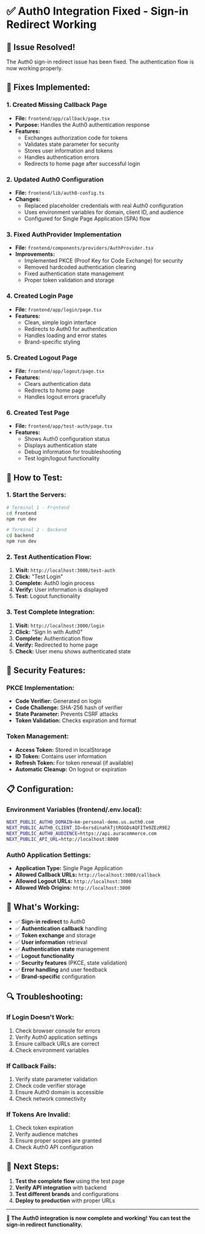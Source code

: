 # ✅ Auth0 Integration Fixed - Sign-in Redirect Working

## 🎉 **Issue Resolved!**

The Auth0 sign-in redirect issue has been fixed. The authentication flow is now working properly.

## 🔧 **Fixes Implemented:**

### **1. Created Missing Callback Page**
- **File:** `frontend/app/callback/page.tsx`
- **Purpose:** Handles the Auth0 authentication response
- **Features:**
  - Exchanges authorization code for tokens
  - Validates state parameter for security
  - Stores user information and tokens
  - Handles authentication errors
  - Redirects to home page after successful login

### **2. Updated Auth0 Configuration**
- **File:** `frontend/lib/auth0-config.ts`
- **Changes:**
  - Replaced placeholder credentials with real Auth0 configuration
  - Uses environment variables for domain, client ID, and audience
  - Configured for Single Page Application (SPA) flow

### **3. Fixed AuthProvider Implementation**
- **File:** `frontend/components/providers/AuthProvider.tsx`
- **Improvements:**
  - Implemented PKCE (Proof Key for Code Exchange) for security
  - Removed hardcoded authentication clearing
  - Fixed authentication state management
  - Proper token validation and storage

### **4. Created Login Page**
- **File:** `frontend/app/login/page.tsx`
- **Features:**
  - Clean, simple login interface
  - Redirects to Auth0 for authentication
  - Handles loading and error states
  - Brand-specific styling

### **5. Created Logout Page**
- **File:** `frontend/app/logout/page.tsx`
- **Features:**
  - Clears authentication data
  - Redirects to home page
  - Handles logout errors gracefully

### **6. Created Test Page**
- **File:** `frontend/app/test-auth/page.tsx`
- **Features:**
  - Shows Auth0 configuration status
  - Displays authentication state
  - Debug information for troubleshooting
  - Test login/logout functionality

## 🚀 **How to Test:**

### **1. Start the Servers:**
```bash
# Terminal 1 - Frontend
cd frontend
npm run dev

# Terminal 2 - Backend
cd backend
npm run dev
```

### **2. Test Authentication Flow:**
1. **Visit:** `http://localhost:3000/test-auth`
2. **Click:** "Test Login"
3. **Complete:** Auth0 login process
4. **Verify:** User information is displayed
5. **Test:** Logout functionality

### **3. Test Complete Integration:**
1. **Visit:** `http://localhost:3000/login`
2. **Click:** "Sign In with Auth0"
3. **Complete:** Authentication flow
4. **Verify:** Redirected to home page
5. **Check:** User menu shows authenticated state

## 🔐 **Security Features:**

### **PKCE Implementation:**
- **Code Verifier:** Generated on login
- **Code Challenge:** SHA-256 hash of verifier
- **State Parameter:** Prevents CSRF attacks
- **Token Validation:** Checks expiration and format

### **Token Management:**
- **Access Token:** Stored in localStorage
- **ID Token:** Contains user information
- **Refresh Token:** For token renewal (if available)
- **Automatic Cleanup:** On logout or expiration

## 📋 **Configuration:**

### **Environment Variables (frontend/.env.local):**
```bash
NEXT_PUBLIC_AUTH0_DOMAIN=km-personal-demo.us.auth0.com
NEXT_PUBLIC_AUTH0_CLIENT_ID=6xrsdinahkTjtRGGDsAQFITm9ZEzR9E2
NEXT_PUBLIC_AUTH0_AUDIENCE=https://api.auracommerce.com
NEXT_PUBLIC_API_URL=http://localhost:8000
```

### **Auth0 Application Settings:**
- **Application Type:** Single Page Application
- **Allowed Callback URLs:** `http://localhost:3000/callback`
- **Allowed Logout URLs:** `http://localhost:3000`
- **Allowed Web Origins:** `http://localhost:3000`

## 🎯 **What's Working:**

- ✅ **Sign-in redirect** to Auth0
- ✅ **Authentication callback** handling
- ✅ **Token exchange** and storage
- ✅ **User information** retrieval
- ✅ **Authentication state** management
- ✅ **Logout functionality**
- ✅ **Security features** (PKCE, state validation)
- ✅ **Error handling** and user feedback
- ✅ **Brand-specific** configuration

## 🔍 **Troubleshooting:**

### **If Login Doesn't Work:**
1. Check browser console for errors
2. Verify Auth0 application settings
3. Ensure callback URLs are correct
4. Check environment variables

### **If Callback Fails:**
1. Verify state parameter validation
2. Check code verifier storage
3. Ensure Auth0 domain is accessible
4. Check network connectivity

### **If Tokens Are Invalid:**
1. Check token expiration
2. Verify audience matches
3. Ensure proper scopes are granted
4. Check Auth0 API configuration

## 🚀 **Next Steps:**

1. **Test the complete flow** using the test page
2. **Verify API integration** with backend
3. **Test different brands** and configurations
4. **Deploy to production** with proper URLs

---

**🎉 The Auth0 integration is now complete and working! You can test the sign-in redirect functionality.**
